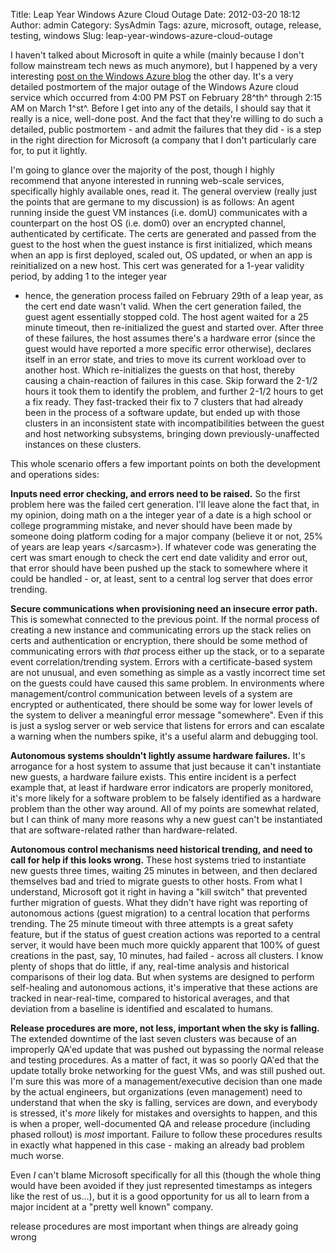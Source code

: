 Title: Leap Year Windows Azure Cloud Outage
Date: 2012-03-20 18:12
Author: admin
Category: SysAdmin
Tags: azure, microsoft, outage, release, testing, windows
Slug: leap-year-windows-azure-cloud-outage

I haven't talked about Microsoft in quite a while (mainly because I
don't follow mainstream tech news as much anymore), but I happened by a
very interesting [post on the Windows Azure blog][] the other day. It's
a very detailed postmortem of the major outage of the Windows Azure
cloud service which occurred from 4:00 PM PST on February 28^th^ through
2:15 AM on March 1^st^. Before I get into any of the details, I should
say that it really is a nice, well-done post. And the fact that they're
willing to do such a detailed, public postmortem - and admit the
failures that they did - is a step in the right direction for Microsoft
(a company that I don't particularly care for, to put it lightly.

I'm going to glance over the majority of the post, though I highly
recommend that anyone interested in running web-scale services,
specifically highly available ones, read it. The general overview
(really just the points that are germane to my discussion) is as
follows: An agent running inside the guest VM instances (i.e. domU)
communicates with a counterpart on the host OS (i.e. dom0) over an
encrypted channel, authenticated by certificate. The certs are generated
and passed from the guest to the host when the guest instance is first
initialized, which means when an app is first deployed, scaled out, OS
updated, or when an app is reinitialized on a new host. This cert was
generated for a 1-year validity period, by adding 1 to the integer year
- hence, the generation process failed on February 29th of a leap year,
as the cert end date wasn't valid. When the cert generation failed, the
guest agent essentially stopped cold. The host agent waited for a 25
minute timeout, then re-initialized the guest and started over. After
three of these failures, the host assumes there's a hardware error
(since the guest would have reported a more specific error otherwise),
declares itself in an error state, and tries to move its current
workload over to another host. Which re-initializes the guests on that
host, thereby causing a chain-reaction of failures in this case. Skip
forward the 2-1/2 hours it took them to identify the problem, and
further 2-1/2 hours to get a fix ready. They fast-tracked their fix to 7
clusters that had already been in the process of a software update, but
ended up with those clusters in an inconsistent state with
incompatibilities between the guest and host networking subsystems,
bringing down previously-unaffected instances on these clusters.

This whole scenario offers a few important points on both the
development and operations sides:

**Inputs need error checking, and errors need to be raised.** So the
first problem here was the failed cert generation. I'll leave alone the
fact that, in my opinion, doing math on a the integer year of a date is
a high school or college programming mistake, and never should have been
made by someone doing platform coding for a major company (believe it or
not, 25% of years are leap years </sarcasm\>). If whatever code was
generating the cert was smart enough to check the cert end date validity
and error out, that error should have been pushed up the stack to
somewhere where it could be handled - or, at least, sent to a central
log server that does error trending.

**Secure communications when provisioning need an insecure error path.**
This is somewhat connected to the previous point. If the normal process
of creating a new instance and communicating errors up the stack relies
on certs and authentication or encryption, there should be some method
of communicating errors with *that* process either up the stack, or to a
separate event correlation/trending system. Errors with a
certificate-based system are not unusual, and even something as simple
as a vastly incorrect time set on the guests could have caused this same
problem. In environments where management/control communication between
levels of a system are encrypted or authenticated, there should be some
way for lower levels of the system to deliver a meaningful error message
"somewhere". Even if this is just a syslog server or web service that
listens for errors and can escalate a warning when the numbers spike,
it's a useful alarm and debugging tool.

**Autonomous systems shouldn't lightly assume hardware failures.** It's
arrogance for a host system to assume that just because it can't
instantiate new guests, a hardware failure exists. This entire incident
is a perfect example that, at least if hardware error indicators are
properly monitored, it's more likely for a software problem to be
falsely identified as a hardware problem than the other way around. All
of my points are somewhat related, but I can think of many more reasons
why a new guest can't be instantiated that are software-related rather
than hardware-related.

**Autonomous control mechanisms need historical trending, and need to
call for help if this looks wrong.** These host systems tried to
instantiate new guests three times, waiting 25 minutes in between, and
then declared themselves bad and tried to migrate guests to other hosts.
From what I understand, Microsoft got it right in having a "kill switch"
that prevented further migration of guests. What they didn't have right
was reporting of autonomous actions (guest migration) to a central
location that performs trending. The 25 minute timeout with three
attempts is a great safety feature, but if the status of guest creation
actions was reported to a central server, it would have been much more
quickly apparent that 100% of guest creations in the past, say, 10
minutes, had failed - across all clusters. I know plenty of shops that
do little, if any, real-time analysis and historical comparisons of
their log data. But when systems are designed to perform self-healing
and autonomous actions, it's imperative that these actions are tracked
in near-real-time, compared to historical averages, and that deviation
from a baseline is identified and escalated to humans.

**Release procedures are more, not less, important when the sky is
falling.** The extended downtime of the last seven clusters was because
of an improperly QA'ed update that was pushed out bypassing the normal
release and testing procedures. As a matter of fact, it was so poorly
QA'ed that the update totally broke networking for the guest VMs, and
was still pushed out. I'm sure this was more of a management/executive
decision than one made by the actual engineers, but organizations (even
management) need to understand that when the sky is falling, services
are down, and everybody is stressed, it's *more* likely for mistakes and
oversights to happen, and this is when a proper, well-documented QA and
release procedure (including phased rollout) is *most* important.
Failure to follow these procedures results in exactly what happened in
this case - making an already bad problem much worse.

Even *I* can't blame Microsoft specifically for all this (though the
whole thing would have been avoided if they just represented timestamps
as integers like the rest of us...), but it is a good opportunity for us
all to learn from a major incident at a "pretty well known" company.

release procedures are most important when things are already going
wrong

  [post on the Windows Azure blog]: http://blogs.msdn.com/b/windowsazure/archive/2012/03/09/summary-of-windows-azure-service-disruption-on-feb-29th-2012.aspx
